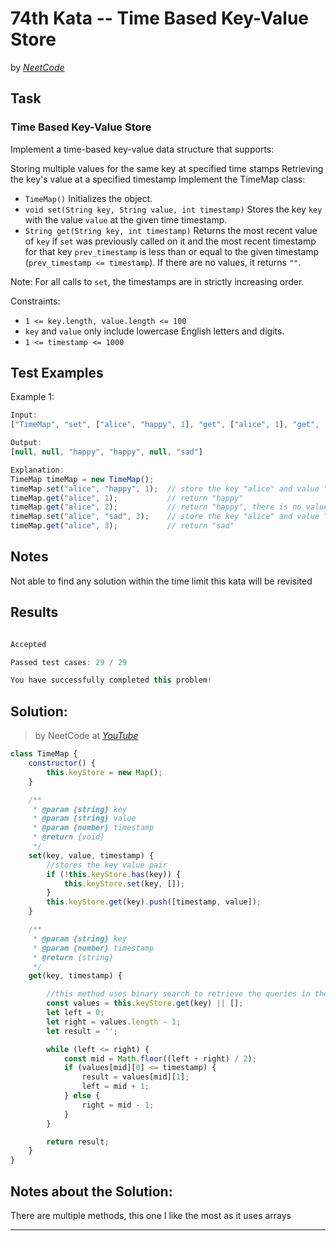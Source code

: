 # 74th Kata -- Time Based Key-Value Store


by *[NeetCode](https://neetcode.io/problems/time-based-key-value-store)*


## Task

### Time Based Key-Value Store


Implement a time-based key-value data structure that supports:

Storing multiple values for the same key at specified time stamps
Retrieving the key's value at a specified timestamp
Implement the TimeMap class:

* `TimeMap()` Initializes the object.
* `void set(String key, String value, int timestamp)` Stores the key `key` with the value `value` at the given time timestamp.
* `String get(String key, int timestamp)` Returns the most recent value of `key` if `set` was previously called on it and the most recent timestamp for that key `prev_timestamp` is less than or equal to the given timestamp (`prev_timestamp <= timestamp`). If there are no values, it returns `""`.

Note: For all calls to `set`, the timestamps are in strictly increasing order.

Constraints:

* `1 <= key.length, value.length <= 100`
* `key` and `value` only include lowercase English letters and digits.
* `1 <= timestamp <= 1000`

## Test Examples

Example 1:

```js
Input:
["TimeMap", "set", ["alice", "happy", 1], "get", ["alice", 1], "get", ["alice", 2], "set", ["alice", "sad", 3], "get", ["alice", 3]]

Output:
[null, null, "happy", "happy", null, "sad"]

Explanation:
TimeMap timeMap = new TimeMap();
timeMap.set("alice", "happy", 1);  // store the key "alice" and value "happy" along with timestamp = 1.
timeMap.get("alice", 1);           // return "happy"
timeMap.get("alice", 2);           // return "happy", there is no value stored for timestamp 2, thus we return the value at timestamp 1.
timeMap.set("alice", "sad", 3);    // store the key "alice" and value "sad" along with timestamp = 3.
timeMap.get("alice", 3);           // return "sad"
```


## Notes

Not able to find any solution within the time limit this kata will be revisited


## Results

```js

Accepted

Passed test cases: 29 / 29

You have successfully completed this problem!
```

## Solution:
> by NeetCode at *[YouTube](https://youtu.be/fu2cD_6E8Hw)*

```js
class TimeMap {
    constructor() {
        this.keyStore = new Map();
    }

    /**
     * @param {string} key
     * @param {string} value
     * @param {number} timestamp
     * @return {void}
     */
    set(key, value, timestamp) {
        //stores the key value pair
        if (!this.keyStore.has(key)) {
            this.keyStore.set(key, []);
        }
        this.keyStore.get(key).push([timestamp, value]);
    }

    /**
     * @param {string} key
     * @param {number} timestamp
     * @return {string}
     */
    get(key, timestamp) {

        //this method uses binary search to retrieve the queries in the most efficient way
        const values = this.keyStore.get(key) || [];
        let left = 0;
        let right = values.length - 1;
        let result = '';

        while (left <= right) {
            const mid = Math.floor((left + right) / 2);
            if (values[mid][0] <= timestamp) {
                result = values[mid][1];
                left = mid + 1;
            } else {
                right = mid - 1;
            }
        }

        return result;
    }
}
```

## Notes about the Solution:

There are multiple methods, this one I like the most as it uses arrays

---